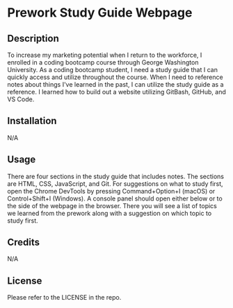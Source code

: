 # Prework Study Guide Webpage

## Description

To increase my marketing potential when I return to the workforce, I enrolled in a coding bootcamp course through George Washington University. As a coding bootcamp student, I need a study guide that I can quickly access and utilize throughout the course. When I need to reference notes about things I've learned in the past, I can utilize the study guide as a reference. I learned how to build out a website utilizing GitBash, GitHub, and VS Code.

## Installation

N/A

## Usage

There are four sections in the study guide that includes notes. The sections are HTML, CSS, JavaScript, and Git.  For suggestions on what to study first, open the Chrome DevTools by pressing Command+Option+I (macOS) or Control+Shift+I (Windows). A console panel should open either below or to the side of the webpage in the browser. There you will see a list of topics we learned from the prework along with a suggestion on which topic to study first.

## Credits

N/A

## License

Please refer to the LICENSE in the repo.
